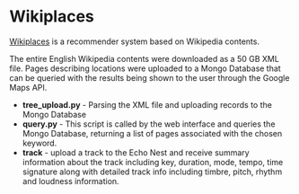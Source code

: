 # Wikiplaces

[Wikiplaces](http://wikiplaces.biz/) is a recommender system based on Wikipedia contents.

The entire English Wikipedia contents were downloaded as a 50 GB XML file. Pages describing locations were uploaded to a Mongo Database that can be queried with the results being shown to the user through the Google Maps API.

* **tree_upload.py** - Parsing the XML file and uploading records to the Mongo Database
* **query.py** - This script is called by the web interface and queries the Mongo Database, returning a list of pages associated with the chosen keyword.
* **track** - upload a track to the Echo Nest and receive summary information about the track including key, duration, mode, tempo, time signature along with detailed track info including timbre, pitch, rhythm and loudness information.

